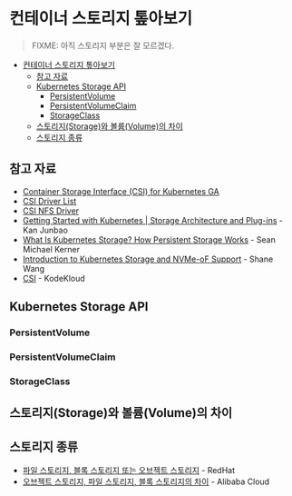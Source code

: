 # 컨테이너 스토리지 톺아보기

> FIXME: 아직 스토리지 부분은 잘 모르겠다.

- [컨테이너 스토리지 톺아보기](#컨테이너-스토리지-톺아보기)
  - [참고 자료](#참고-자료)
  - [Kubernetes Storage API](#kubernetes-storage-api)
    - [PersistentVolume](#persistentvolume)
    - [PersistentVolumeClaim](#persistentvolumeclaim)
    - [StorageClass](#storageclass)
  - [스토리지(Storage)와 볼륨(Volume)의 차이](#스토리지storage와-볼륨volume의-차이)
  - [스토리지 종류](#스토리지-종류)

## 참고 자료

- [Container Storage Interface (CSI) for Kubernetes GA](https://kubernetes.io/blog/2019/01/15/container-storage-interface-ga/)
- [CSI Driver List](https://kubernetes-csi.github.io/docs/drivers.html)
- [CSI NFS Driver](https://github.com/kubernetes-csi/csi-driver-nfs)
- [Getting Started with Kubernetes | Storage Architecture and Plug-ins](https://www.alibabacloud.com/blog/getting-started-with-kubernetes-%7C-storage-architecture-and-plug-ins_596307) - Kan Junbao
- [What Is Kubernetes Storage? How Persistent Storage Works](https://www.enterprisestorageforum.com/cloud/kubernetes-storage/) - Sean Michael Kerner
- [Introduction to Kubernetes Storage and NVMe-oF Support](https://01.org/kubernetes/blogs/qwang10/2019/introduction-kubernetes-storage-and-nvme-support) - Shane Wang
- [CSI](https://github.com/kodekloudhub/certified-kubernetes-administrator-course/blob/master/docs/08-Storage/05-Container.Storage-Interface.md) - KodeKloud

## Kubernetes Storage API

### PersistentVolume

### PersistentVolumeClaim

### StorageClass

## 스토리지(Storage)와 볼륨(Volume)의 차이

## 스토리지 종류

- [파일 스토리지, 블록 스토리지 또는 오브젝트 스토리지](https://www.redhat.com/ko/topics/data-storage/file-block-object-storage) - RedHat
- [오브젝트 스토리지, 파일 스토리지, 블록 스토리지의 차이](https://www.alibabacloud.com/ko/knowledge/difference-between-object-storage-file-storage-block-storage) - Alibaba Cloud
